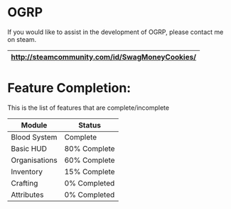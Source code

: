 OGRP
====

If you would like to assist in the development of OGRP, please contact me on steam.



| http://steamcommunity.com/id/SwagMoneyCookies/  |
| ------------- | 


Feature Completion:
====
This is the list of features that are complete/incomplete


| Module  | Status|
| ------------- | ------------- |
| Blood System  | Complete  |
| Basic HUD  | 80% Complete  |
| Organisations  | 60% Complete  |
| Inventory  | 15% Complete  |
| Crafting  | 0% Completed |
| Attributes  | 0% Completed |
